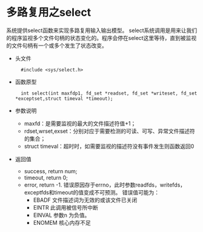 多路复用之select
=============

系统提供select函数来实现多路复用输入输出模型。
select系统调用是用来让我们的程序监视多个文件句柄的状态变化的。程序会停在select这里等待，直到被监视的文件句柄有一个或多个发生了状态改变。


* 头文件

		#include <sys/select.h>

* 函数原型
  
		int select(int maxfdp1, fd_set *readset, fd_set *writeset, fd_set *exceptset,struct timeval *timeout);

* 参数说明
	* maxfd：是需要监视的最大的文件描述符值+1；
	* rdset,wrset,exset：分别对应于需要检测的可读、可写、异常文件描述符的集合；
	* struct timeval：超时时，如需要监视的描述符没有事件发生则函数返回0

* 返回值
    * success, return num;
    * timeout, return 0;
    * error, return -1. 错误原因存于errno，此时参数readfds，writefds，exceptfds和timeout的值变成不可预测。
    错误值可能为：
        * EBADF 文件描述词为无效的或该文件已关闭
        * EINTR 此调用被信号所中断
        * EINVAL 参数n 为负值。
        * ENOMEM 核心内存不足




